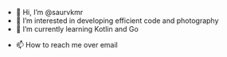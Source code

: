 - 👋 Hi, I’m @saurvkmr
- 👀 I’m interested in developing efficient code and photography 
- 🌱 I’m currently learning Kotlin and Go
<!--- - 💞️ I’m looking to collaborate on open sourc --->
- 📫 How to reach me over email

<!---
saurvkmr/saurvkmr is a ✨ special ✨ repository because its `README.md` (this file) appears on your GitHub profile.
You can click the Preview link to take a look at your changes.
--->
